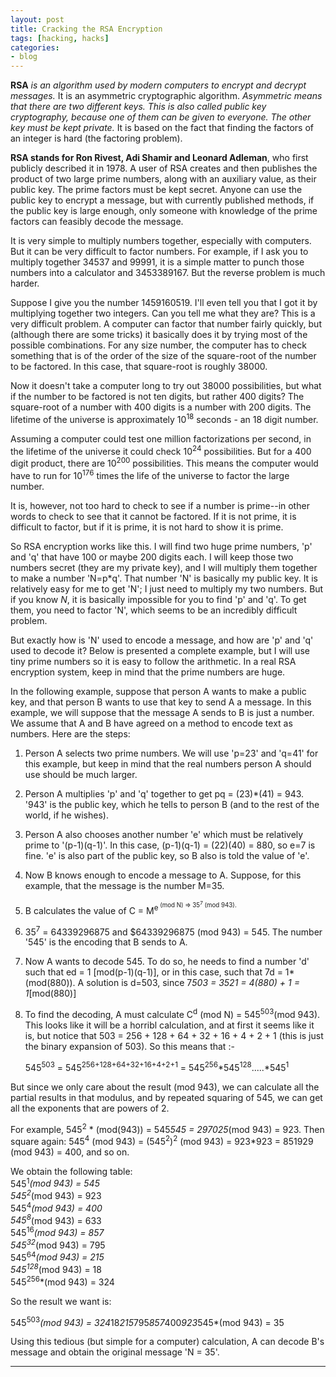 ```yaml
---
layout: post
title: Cracking the RSA Encryption
tags: [hacking, hacks]
categories:
- blog
---
```


**RSA** *is an algorithm used by modern computers to encrypt and decrypt messages.* It is an asymmetric cryptographic algorithm.
*Asymmetric means that there are two different keys. This is also called public key cryptography, because one of them can be
given to everyone. The other key must be kept private.* It is based on the fact that finding the factors of an integer is hard
(the factoring problem).

**RSA stands for Ron Rivest, Adi Shamir and Leonard Adleman**, who first publicly described it in 1978. A user of RSA creates
and then publishes the product of two large prime numbers, along with an auxiliary value, as their public key. The prime
factors must be kept secret. Anyone can use the public key to encrypt a message, but with currently published methods, if
the public key is large enough, only someone with knowledge of the prime factors can feasibly decode the message.

It is very simple to multiply numbers together, especially with computers. But it can be very difficult to factor numbers.
For example, if I ask you to multiply together 34537 and 99991, it is a simple matter to punch those numbers into a
calculator and 3453389167. But the reverse problem is much harder.

Suppose I give you the number 1459160519. I'll even tell you that I got it by multiplying together two integers. Can you tell
me what they are? This is a very difficult problem. A computer can factor that number fairly quickly, but (although there are
some tricks) it basically does it by trying most of the possible combinations. For any size number, the computer has to check
something that is of the order of the size of the square-root of the number to be factored. In this case, that square-root is
roughly 38000.

Now it doesn't take a computer long to try out 38000 possibilities, but what if the number to be factored is not ten digits,
but rather 400 digits? The square-root of a number with 400 digits is a number with 200 digits. The lifetime of the universe
is approximately 10<sup>18</sup> seconds - an 18 digit number.

Assuming a computer could test one million factorizations per second, in the lifetime of the universe it could check
10<sup>24</sup> possibilities. But for a 400 digit product, there are 10<sup>200</sup> possibilities. 
This means the computer would have to run for 10<sup>176</sup> times the life of the universe to factor the large number.

It is, however, not too hard to check to see if a number is prime--in other words to check to see that it cannot be factored.
If it is not prime, it is difficult to factor, but if it is prime, it is not hard to show it is prime.

So RSA encryption works like this. I will find two huge prime numbers, 'p' and 'q' that have 100 or maybe 200 digits each.
I will keep those two numbers secret (they are my private key), and I will multiply them together to make a number 'N=p*q'.
That number 'N' is basically my public key. It is relatively easy for me to get 'N'; I just need to multiply my two numbers.
But if you know $N$, it is basically impossible for you to find 'p' and 'q'. To get them, you need to factor 'N', which
seems to be an incredibly difficult problem.

But exactly how is 'N' used to encode a message, and how are 'p' and 'q' used to decode it? Below is presented a complete
example, but I will use tiny prime numbers so it is easy to follow the arithmetic. In a real RSA encryption system, keep in
mind that the prime numbers are huge.

In the following example, suppose that person A wants to make a public key, and that person B wants to use that key to send A
a message. In this example, we will suppose that the message A sends to B is just a number. We assume that A and B have
agreed on a method to encode text as numbers. Here are the steps:

 1. Person A selects two prime numbers. We will use 'p=23' and 'q=41' for this example, but keep in mind that the real
    numbers person A should use should be much larger.

 2. Person A multiplies 'p' and 'q' together to get pq = (23)*(41) = 943. '943' is the public key, which he tells
    to person B (and to the rest of the world, if he wishes).

 3. Person A also chooses another number 'e' which must be relatively prime to '(p-1)(q-1)'. In this case,
   (p-1)(q-1) = (22)(40) = 880, so e=7 is fine. 'e' is also part of the public key, so B also is told the value
    of 'e'.

 4. Now B knows enough to encode a message to A. Suppose, for this example, that the message is the number M=35.

 5. B calculates the value of C = M<sup>e<sup> (mod N) => 35<sup>7</sup> (mod 943).

 6. 35<sup>7</sup> = 64339296875 and $64339296875 (mod 943) = 545. The number '545' is the encoding that B sends to A.

 7. Now A wants to decode 545. To do so, he needs to find a number 'd' such that ed = 1 [mod(p-1)(q-1)], or
    in this case, such that 7d = 1*(mod(880)). A solution is d=503, since 7*503 = 3521 = 4(880) + 1 = 1*[mod(880)]

 8. To find the decoding, A must calculate C<sup>d</sup> (mod N) = 545<sup>503</sup>(mod 943). This looks like it will be a      horribl
    calculation, and at first it seems like it is, but notice that 503 = 256 + 128 + 64 + 32 + 16 + 4 + 2 + 1
    (this is just the binary expansion of 503). So this means that :-

    545<sup>503</sup> = 545<sup>256+128+64+32+16+4+2+1</sup> = 545<sup>256</sup>*545<sup>128</sup>.....*545<sup>1</sup>

But since we only care about the result (mod 943), we can calculate all the partial results in that modulus, and by
repeated squaring of 545, we can get all the exponents that are powers of 2.

For example, 545<sup>2</sup> * (mod(943)) = 545*545 = 297025*(mod 943) = 923.
Then square again: 545<sup>4</sup> (mod 943) = (545<sup>2</sup>)<sup>2</sup> (mod 943) = 923*923 = 851929 (mod 943) = 400, and so on.

We obtain the following table:<br>
   545<sup>1</sup>*(mod 943) = 545<br>
   545<sup>2</sup>*(mod 943) = 923<br>
   545<sup>4</sup>*(mod 943) = 400<br>
   545<sup>8</sup>*(mod 943) = 633<br>
   545<sup>16</sup>*(mod 943) = 857<br>
   545<sup>32</sup>*(mod 943) = 795<br>
   545<sup>64</sup>*(mod 943) = 215<br>
   545<sup>128</sup>*(mod 943) = 18<br>
   545<sup>256</sup>*(mod 943) = 324<br>

So the result we want is:<br>

 545<sup>503</sup>*(mod 943) = 324*18*215*795*857*400*923*545*(mod 943) = 35

Using this tedious (but simple for a computer) calculation, A can decode B's message and obtain the
original message 'N = 35'.

---
